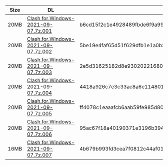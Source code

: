 |    Size   |     DL  | sha512sum |
|  ---  |  ---  |  ---  |
| 20MB | [Clash.for.Windows-2021-09-07.7z.001](https://cdn.jsdelivr.net/gh/appleians/cfw_intel@main/Clash.for.Windows-2021-09-07.7z.001) | b6cd15f2c1e4928489fbde6f9a993d80d9c90b083ccc97688337b4092473b06d5554324df28291ea65273298254f43e0ca84b6effd4f7742dfff806305b1408d |
| 20MB | [Clash.for.Windows-2021-09-07.7z.002](https://cdn.jsdelivr.net/gh/appleians/cfw_intel@main/Clash.for.Windows-2021-09-07.7z.002) | 5be19e4faf65d51f629dfb1e1a0b596ae2bcbce190846f04a5008d71a1e8e9175deb590fc64a810c9410303d76165bf0cc59fc392203db8bc35accd5cce2105b |
| 20MB | [Clash.for.Windows-2021-09-07.7z.003](https://cdn.jsdelivr.net/gh/appleians/cfw_intel@main/Clash.for.Windows-2021-09-07.7z.003) | 2e5d31625182d8e93020221680902ab9dbf1bc7f289886291ef67868a22e858ac0f0d29a52a581e30afa7fb3bc7439f6987b69241dd862d5d8b1da76df6e5565 |
| 20MB | [Clash.for.Windows-2021-09-07.7z.004](https://cdn.jsdelivr.net/gh/appleians/cfw_intel@main/Clash.for.Windows-2021-09-07.7z.004) | 4418a926c7e3c33ac8a6e11480126e5860fe210c9e904d97949ddc7217d9961b80957c9a28628381b873df5f96d9afe87c8391958fb7c7e604a87b7d7096d600 |
| 20MB | [Clash.for.Windows-2021-09-07.7z.005](https://cdn.jsdelivr.net/gh/appleians/cfw_intel@main/Clash.for.Windows-2021-09-07.7z.005) | ff4078c1eaaafcb6aab59fe985d800bb02fc7da8182046ee0e96b5dd0dd0b1b9c2cb49e52637ce9b8f2a02cee2e8258256ba5cd4d1ba89dacefc5fbc2fece4ab |
| 20MB | [Clash.for.Windows-2021-09-07.7z.006](https://cdn.jsdelivr.net/gh/appleians/cfw_intel@main/Clash.for.Windows-2021-09-07.7z.006) | 95ac67f18a40190371e3196b3949b22e88ecf7d82b1072f12c7342960d971dc277930e98b0d231018e885fff352e9a83d2c9a59ebccc216967502a138ba8fcb6 |
| 16MB | [Clash.for.Windows-2021-09-07.7z.007](https://cdn.jsdelivr.net/gh/appleians/cfw_intel@main/Clash.for.Windows-2021-09-07.7z.007) | 4b679b993fd3cea7f0812c44af014b0ce0a58e057c6d82831846befbfcff5aa31ba5346d2ebf0604f3238c8fb8e6e5c8b298254b70529fd71370ccdb103b62f7 |
